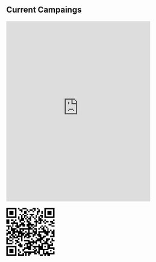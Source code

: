 ## Current Campaings

<iframe
    src="https://www.paypal.com/giving/campaigns?campaign_id=SNEVF2Z99VRBW"
    title="PayPal donate campaign card"
    frameborder="0"
    width=382
    height=480
    scrolling="no"
></iframe>

![Campaign QR Code](../img/suessef_campaign.png)


